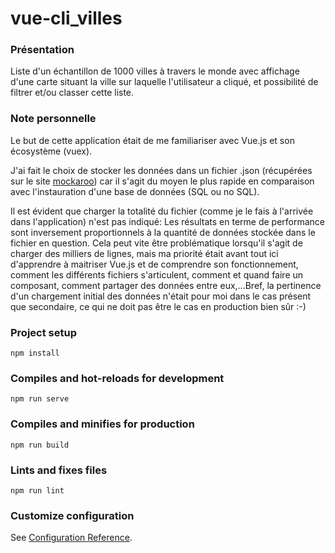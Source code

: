 # vue-cli_villes

### Présentation

Liste d'un échantillon de 1000 villes à travers le monde avec
affichage d'une carte situant la ville sur laquelle l'utilisateur a cliqué, et
possibilité de filtrer et/ou classer cette liste.

### Note personnelle

Le but de cette application était de me familiariser avec Vue.js et son écosystème (vuex).

J'ai fait le choix de stocker les données dans un fichier .json (récupérées sur le site [mockaroo](https://www.mockaroo.com/)) car il s'agit du moyen le plus rapide en comparaison avec l'instauration d'une base de données (SQL ou no SQL).

Il est évident que charger la totalité du fichier (comme je le fais à l'arrivée dans l'application) n'est pas indiqué: Les résultats en terme de performance sont inversement proportionnels à la quantité de données stockée dans le fichier en question. Cela peut vite être problématique lorsqu'il s'agit de charger des milliers de lignes, mais ma priorité était avant tout ici d'apprendre à maitriser Vue.js et de comprendre son fonctionnement, comment les différents fichiers s'articulent, comment et quand faire un composant, comment partager des données entre eux,...Bref, la pertinence d'un chargement initial des données n'était pour moi dans le cas présent que secondaire, ce qui ne doit pas être le cas en production bien sûr :-)

### Project setup
```
npm install
```

### Compiles and hot-reloads for development
```
npm run serve
```

### Compiles and minifies for production
```
npm run build
```

### Lints and fixes files
```
npm run lint
```

### Customize configuration
See [Configuration Reference](https://cli.vuejs.org/config/).

